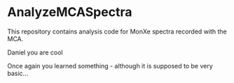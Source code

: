 # AnalyzeMCASpectra
This repository contains analysis code for MonXe spectra recorded with the MCA.

Daniel you are cool

Once again you learned something - although it is supposed to be very basic...

